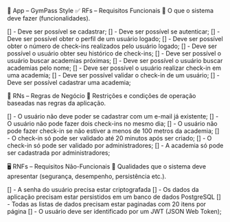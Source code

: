 📱 App – GymPass Style
✅ RFs – Requisitos Funcionais
🔹 O que o sistema deve fazer (funcionalidades).

 [] - Deve ser possível se cadastrar;
 [] - Deve ser possível se autenticar;
 [] - Deve ser possível obter o perfil de um usuário logado;
 [] - Deve ser possível obter o número de check-ins realizados pelo usuário logado;
 [] - Deve ser possível o usuário obter seu histórico de check-ins;
 [] - Deve ser possível o usuário buscar academias próximas;
 [] - Deve ser possível o usuário buscar academias pelo nome;
 [] - Deve ser possível o usuário realizar check-in em uma academia;
 [] - Deve ser possível validar o check-in de um usuário;
 [] - Deve ser possível cadastrar uma academia;
 
🧩 RNs – Regras de Negócio
🔹 Restrições e condições de operação baseadas nas regras da aplicação.

[] - O usuário não deve poder se cadastrar com um e-mail já existente;
[] - O usuário não pode fazer dois check-ins no mesmo dia;
[] - O usuário não pode fazer check-in se não estiver a menos de 100 metros da academia;
[] - O check-in só pode ser validado até 20 minutos após ser criado;
[] - O check-in só pode ser validado por administradores;
[] - A academia só pode ser cadastrada por administradores;

🖥️ RNFs – Requisitos Não-Funcionais
🔹 Qualidades que o sistema deve apresentar (segurança, desempenho, persistência etc.).

[] - A senha do usuário precisa estar criptografada
[] - Os dados da aplicação precisam estar persistidos em um banco de dados PostgreSQL
[] - Todas as listas de dados precisam estar paginadas com 20 itens por página
[] - O usuário deve ser identificado por um JWT (JSON Web Token);


